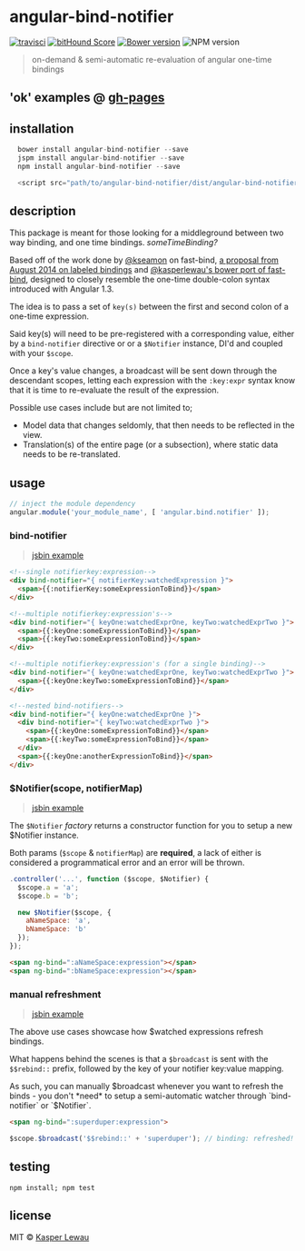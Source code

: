 # angular-bind-notifier

[![travisci](https://travis-ci.org/kasperlewau/angular-bind-notifier.svg?branch=master)](https://travis-ci.org/kasperlewau/angular-bind-notifier) [![bitHound Score](https://www.bithound.io/github/kasperlewau/angular-bind-notifier/badges/score.svg)](https://www.bithound.io/github/kasperlewau/angular-bind-notifier) [![Bower version](https://badge.fury.io/bo/angular-bind-notifier.svg)](http://badge.fury.io/bo/angular-bind-notifier) ![NPM version](https://img.shields.io/npm/v/angular-bind-notifier.svg)

> on-demand & semi-automatic re-evaluation of angular one-time bindings

## 'ok' examples @ [gh-pages](http://kasperlewau.github.io/angular-bind-notifier/)

## installation
```js
  bower install angular-bind-notifier --save
  jspm install angular-bind-notifier --save
  npm install angular-bind-notifier --save

  <script src="path/to/angular-bind-notifier/dist/angular-bind-notifier.js"></script>
```

## description
This package is meant for those looking for a middleground between two way binding, and one time bindings. *someTimeBinding?*

Based off of the work done by [@kseamon](https://github.com/kseamon/fast-bind) on fast-bind, [a proposal from August 2014 on labeled bindings](https://docs.google.com/document/d/1fTqaaQYD2QE1rz-OywvRKFSpZirbWUPsnfaZaMq8fWI/edit#) and [@kasperlewau's bower port of fast-bind](https://github.com/kasperlewau/fast-bind),
designed to closely resemble the one-time double-colon syntax introduced with Angular 1.3.

The idea is to pass a set of `key(s)` between the first and second colon of a one-time expression.

Said key(s) will need to be pre-registered with a corresponding value, either by a `bind-notifier` directive or or a `$Notifier` instance, DI'd and coupled with your `$scope`.

Once a key's value changes, a broadcast will be sent down through the descendant scopes, letting each expression
with the `:key:expr` syntax know that it is time to re-evaluate the result of the expression.

Possible use cases include but are not limited to;

* Model data that changes seldomly, that then needs to be reflected in the view.
* Translation(s) of the entire page (or a subsection), where static data needs to be re-translated.

## usage
```js
// inject the module dependency
angular.module('your_module_name', [ 'angular.bind.notifier' ]);
```

### bind-notifier
> [jsbin example](http://jsbin.com/boxafasibo/1/edit?html,js,output)


```html
<!--single notifierkey:expression-->
<div bind-notifier="{ notifierKey:watchedExpression }">
  <span>{{:notifierKey:someExpressionToBind}}</span>
</div>
```

```html
<!--multiple notifierkey:expression's-->
<div bind-notifier="{ keyOne:watchedExprOne, keyTwo:watchedExprTwo }">
  <span>{{:keyOne:someExpressionToBind}}</span>
  <span>{{:keyTwo:someExpressionToBind}}</span>
</div>
```

```html
<!--multiple notifierkey:expression's (for a single binding)-->
<div bind-notifier="{ keyOne:watchedExprOne, keyTwo:watchedExprTwo }">
  <span>{{:keyOne:keyTwo:someExpressionToBind}}</span>
</div>
```

```html
<!--nested bind-notifiers-->
<div bind-notifier="{ keyOne:watchedExprOne }">
  <div bind-notifier="{ keyTwo:watchedExprTwo }">
    <span>{{:keyOne:someExpressionToBind}}</span>
    <span>{{:keyTwo:someExpressionToBind}}</span>
  </div>
  <span>{{:keyOne:anotherExpressionToBind}}</span>
</div>
```

### $Notifier(scope, notifierMap)
> [jsbin example](http://jsbin.com/zelaqimihe/1/edit?html,js,output)

The `$Notifier` *factory* returns a constructor function for you to setup a new $Notifier instance.

Both params (`$scope` & `notifierMap`) are **required**, a lack of either is considered a programmatical error and an error will be thrown.


```js
.controller('...', function ($scope, $Notifier) {
  $scope.a = 'a';
  $scope.b = 'b';

  new $Notifier($scope, {
    aNameSpace: 'a',
    bNameSpace: 'b'
  });
});
```
```html
<span ng-bind=":aNameSpace:expression"></span>
<span ng-bind=":bNameSpace:expression"></span>
```

### manual refreshment
> [jsbin example](http://jsbin.com/tovexareje/1/edit?html,js,output)

The above use cases showcase how $watched expressions refresh bindings.

What happens behind the scenes is that a `$broadcast` is sent with the `$$rebind::` prefix, followed by the key
of your notifier key:value mapping.

As such, you can manually $broadcast whenever you want to refresh the binds - you don't *need* to setup a semi-automatic watcher through `bind-notifier` or `$Notifier`.

```html
<span ng-bind=":superduper:expression">
```
```js
$scope.$broadcast('$$rebind::' + 'superduper'); // binding: refreshed!
```

## testing
`npm install; npm test`

## license
MIT © [Kasper Lewau](https://github.com/kasperlewau)
